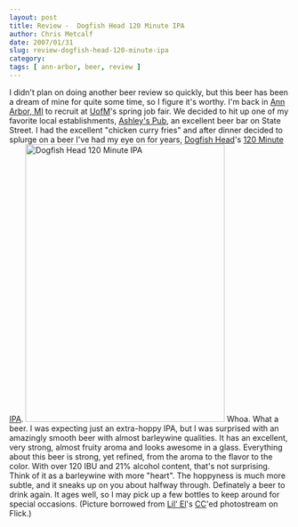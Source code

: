 ```yaml
---
layout: post
title: Review -  Dogfish Head 120 Minute IPA
author: Chris Metcalf
date: 2007/01/31
slug: review-dogfish-head-120-minute-ipa
category: 
tags: [ ann-arbor, beer, review ]
---
```


I didn't plan on doing another beer review so quickly, but this beer has been a dream of mine for quite some time, so I figure it's worthy.
I'm back in <a href="http://en.wikipedia.org/wiki/Ann_Arbor">Ann Arbor, MI</a> to recruit at <a href="http://en.wikipedia.org/wiki/University_of_Michigan">UofM</a>'s spring job fair. We decided to hit up one of my favorite local establishments, <a href="http://www.arborfood.com/columns/beer-geek/ashleys.shtml">Ashley's Pub</a>, an excellent beer bar on State Street. I had the excellent "chicken curry fries" and after dinner decided to splurge on a beer I've had my eye on for years, <a href="http://www.dogfish.com/">Dogfish Head</a>'s <a href="http://www.dogfish.com/brewings/Limited_Edition_Beers/120_Minute_IPA/15/index.htm">120 Minute IPA</a>.
<a href="http://www.flickr.com/photos/ellenlove/252411844/in/set-72157594299399989/"><img src="http://farm1.static.flickr.com/114/252411844_95df2cb747.jpg?v=0" title="Dogfish Head 120 Minute IPA" alt="Dogfish Head 120 Minute IPA" height="500" width="358" /></a>
Whoa. What a beer. I was expecting just an extra-hoppy IPA, but I was surprised with an amazingly smooth beer with almost barleywine qualities. It has an excellent, very strong, almost fruity aroma and looks awesome in a glass. Everything about this beer is strong, yet refined, from the aroma to the flavor to the color. With over 120 IBU and 21% alcohol content, that's not surprising. Think of it as a barleywine with more "heart". The hoppyness is much more subtle, and it sneaks up on you about halfway through.
Definately a beer to drink again. It ages well, so I may pick up a few bottles to keep around for special occasions.
(Picture borrowed from <a href="http://www.flickr.com/photos/ellenlove/252411844/in/set-72157594299399989/">Lil' El</a>'s <a href="http://creativecommons.org/">CC</a>'ed photostream on Flick.)
